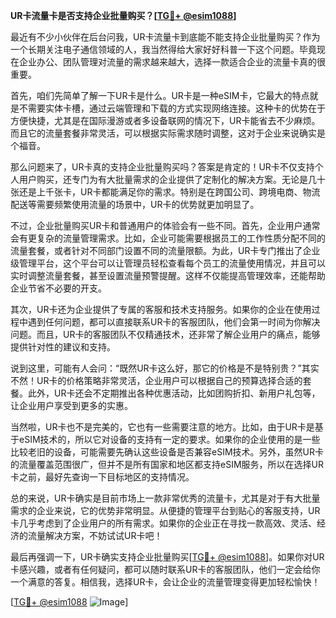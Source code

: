 **UR卡流量卡是否支持企业批量购买？[[TG💪+ @esim1088](https://t.me/s/esim1088)]**

最近有不少小伙伴在后台问我，UR卡流量卡到底能不能支持企业批量购买？作为一个长期关注电子通信领域的人，我当然得给大家好好科普一下这个问题。毕竟现在企业办公、团队管理对流量的需求越来越大，选择一款适合企业的流量卡真的很重要。

首先，咱们先简单了解一下UR卡是什么。UR卡是一种eSIM卡，它最大的特点就是不需要实体卡槽，通过云端管理和下载的方式实现网络连接。这种卡的优势在于方便快捷，尤其是在国际漫游或者多设备联网的情况下，UR卡能省去不少麻烦。而且它的流量套餐非常灵活，可以根据实际需求随时调整，这对于企业来说确实是个福音。

那么问题来了，UR卡真的支持企业批量购买吗？答案是肯定的！UR卡不仅支持个人用户购买，还专门为有大批量需求的企业提供了定制化的解决方案。无论是几十张还是上千张卡，UR卡都能满足你的需求。特别是在跨国公司、跨境电商、物流配送等需要频繁使用流量的场景中，UR卡的优势就更加明显了。

不过，企业批量购买UR卡和普通用户的体验会有一些不同。首先，企业用户通常会有更复杂的流量管理需求。比如，企业可能需要根据员工的工作性质分配不同的流量套餐，或者针对不同部门设置不同的流量限额。为此，UR卡专门推出了企业级管理平台，这个平台可以让管理员轻松查看每个员工的流量使用情况，并且可以实时调整流量套餐，甚至设置流量预警提醒。这样不仅能提高管理效率，还能帮助企业节省不必要的开支。

其次，UR卡还为企业提供了专属的客服和技术支持服务。如果你的企业在使用过程中遇到任何问题，都可以直接联系UR卡的客服团队，他们会第一时间为你解决问题。而且，UR卡的客服团队不仅精通技术，还非常了解企业用户的痛点，能够提供针对性的建议和支持。

说到这里，可能有人会问：“既然UR卡这么好，那它的价格是不是特别贵？”其实不然！UR卡的价格策略非常灵活，企业用户可以根据自己的预算选择合适的套餐。此外，UR卡还会不定期推出各种优惠活动，比如团购折扣、新用户礼包等，让企业用户享受到更多的实惠。

当然啦，UR卡也不是完美的，它也有一些需要注意的地方。比如，由于UR卡是基于eSIM技术的，所以它对设备的支持有一定的要求。如果你的企业使用的是一些比较老旧的设备，可能需要先确认这些设备是否兼容eSIM技术。另外，虽然UR卡的流量覆盖范围很广，但并不是所有国家和地区都支持eSIM服务，所以在选择UR卡之前，最好先查询一下目标地区的支持情况。

总的来说，UR卡确实是目前市场上一款非常优秀的流量卡，尤其是对于有大批量需求的企业来说，它的优势非常明显。从便捷的管理平台到贴心的客服支持，UR卡几乎考虑到了企业用户的所有需求。如果你的企业正在寻找一款高效、灵活、经济的流量解决方案，不妨试试UR卡吧！

最后再强调一下，UR卡确实支持企业批量购买[[TG💪+ @esim1088](https://t.me/s/esim1088)]。如果你对UR卡感兴趣，或者有任何疑问，都可以随时联系UR卡的客服团队，他们一定会给你一个满意的答复。相信我，选择UR卡，会让企业的流量管理变得更加轻松愉快！

[[TG💪+ @esim1088](https://t.me/s/esim1088) ![Image](https://i.postimg.cc/4NQfJmqS/Snipaste-2025-05-13-00-14-12.png)]